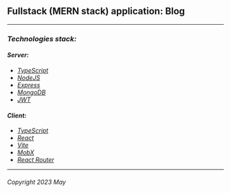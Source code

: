 ## Fullstack (MERN stack) application: Blog

___

### _Technologies stack:_  
#### _Server:_ 
* _[TypeScript](https://www.typescriptlang.org/)_ 
* _[NodeJS](https://nodejs.org/)_  
* _[Express](https://expressjs.com/)_  
* _[MongoDB](https://www.mongodb.com/)_  
* _[JWT](https://jwt.io/)_   

#### _Client:_  
* _[TypeScript](https://www.typescriptlang.org/)_  
* _[React](https://react.dev/)_  
* _[Vite](https://vitejs.dev/)_
* _[MobX](https://mobx.js.org/README.html)_  
* _[React Router](https://reactrouter.com/en/main)_  

___

###### Copyright 2023 May